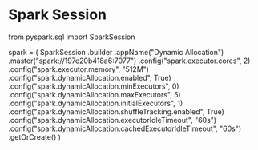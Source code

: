 # Spark Session
from pyspark.sql import SparkSession

spark = (
    SparkSession
    .builder
    .appName("Dynamic Allocation")
    .master("spark://197e20b418a6:7077")
    .config("spark.executor.cores", 2)
    .config("spark.executor.memory", "512M")
    .config("spark.dynamicAllocation.enabled", True)
    .config("spark.dynamicAllocation.minExecutors", 0)
    .config("spark.dynamicAllocation.maxExecutors", 5)
    .config("spark.dynamicAllocation.initialExecutors", 1)
    .config("spark.dynamicAllocation.shuffleTracking.enabled", True)
    .config("spark.dynamicAllocation.executorIdleTimeout", "60s")
    .config("spark.dynamicAllocation.cachedExecutorIdleTimeout", "60s")
    .getOrCreate()
)
